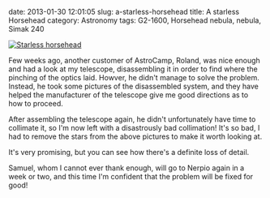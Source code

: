 date: 2013-01-30 12:01:05
slug: a-starless-horsehead
title: A starless Horsehead
category: Astronomy
tags: G2-1600, Horsehead nebula, nebula, Simak 240

[![][1]][1]

Few weeks ago, another customer of AstroCamp, Roland, was nice enough and had a
look at my telescope, disassembling it in order to find where the pinching of
the optics laid. Howver, he didn't manage to solve the problem. Instead, he
took some pictures of the disassembled system, and they have helped the
manufacturer of the telescope give me good directions as to how to proceed.

After assembling the telescope again, he didn't unfortunately have time to
collimate it, so I'm now left with a disastrously bad collimation! It's so bad,
I had to remove the stars from the above pictures to make it worth looking at.

It's very promising, but you can see how there's a definite loss of detail.

Samuel, whom I cannot ever thank enough, will go to Nerpio again in a week or
two, and this time I'm confident that the problem will be fixed for good!

[1]: |filename|/images/2013_starless_horsehead.jpg "Starless horsehead"
